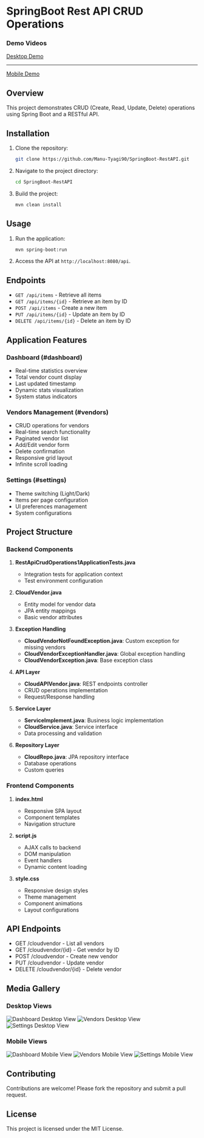 # SpringBoot Rest API CRUD Operations
### Demo Videos

[Desktop Demo](https://github.com/user-attachments/assets/1db31b02-cb70-4540-af9b-c84a906e974e)

-------------------------------------------------------------------------------------------------
[Mobile Demo](https://github.com/user-attachments/assets/fb7526a0-914d-4b1a-8238-225dc32391d3)
## Overview
This project demonstrates CRUD (Create, Read, Update, Delete) operations using Spring Boot and a RESTful API.

## Installation
1. Clone the repository:
   ```bash
   git clone https://github.com/Manu-Tyagi90/SpringBoot-RestAPI.git
   ```
2. Navigate to the project directory:
   ```bash
   cd SpringBoot-RestAPI
   ```
3. Build the project:
   ```bash
   mvn clean install
   ```

## Usage
1. Run the application:
   ```bash
   mvn spring-boot:run
   ```
2. Access the API at `http://localhost:8080/api`.

## Endpoints
- `GET /api/items` - Retrieve all items
- `GET /api/items/{id}` - Retrieve an item by ID
- `POST /api/items` - Create a new item
- `PUT /api/items/{id}` - Update an item by ID
- `DELETE /api/items/{id}` - Delete an item by ID

## Application Features

### Dashboard (#dashboard)
- Real-time statistics overview
- Total vendor count display
- Last updated timestamp
- Dynamic stats visualization
- System status indicators

### Vendors Management (#vendors)
- CRUD operations for vendors
- Real-time search functionality
- Paginated vendor list
- Add/Edit vendor form
- Delete confirmation
- Responsive grid layout
- Infinite scroll loading

### Settings (#settings)
- Theme switching (Light/Dark)
- Items per page configuration
- UI preferences management
- System configurations

## Project Structure

### Backend Components
1. **RestApiCrudOperations1ApplicationTests.java**
   - Integration tests for application context
   - Test environment configuration

2. **CloudVendor.java**
   - Entity model for vendor data
   - JPA entity mappings
   - Basic vendor attributes

3. **Exception Handling**
   - **CloudVendorNotFoundException.java**: Custom exception for missing vendors
   - **CloudVendorExceptionHandler.java**: Global exception handling
   - **CloudVendorException.java**: Base exception class

4. **API Layer**
   - **CloudAPIVendor.java**: REST endpoints controller
   - CRUD operations implementation
   - Request/Response handling

5. **Service Layer**
   - **ServiceImplement.java**: Business logic implementation
   - **CloudService.java**: Service interface
   - Data processing and validation

6. **Repository Layer**
   - **CloudRepo.java**: JPA repository interface
   - Database operations
   - Custom queries

### Frontend Components
1. **index.html**
   - Responsive SPA layout
   - Component templates
   - Navigation structure

2. **script.js**
   - AJAX calls to backend
   - DOM manipulation
   - Event handlers
   - Dynamic content loading

3. **style.css**
   - Responsive design styles
   - Theme management
   - Component animations
   - Layout configurations

## API Endpoints
- GET /cloudvendor - List all vendors
- GET /cloudvendor/{id} - Get vendor by ID
- POST /cloudvendor - Create new vendor
- PUT /cloudvendor - Update vendor
- DELETE /cloudvendor/{id} - Delete vendor

## Media Gallery

### Desktop Views
![Dashboard Desktop View](./src/main/resources/static/Assets/Cloud%2520Management%2520Dashboard%2520Desktop.png)
![Vendors Desktop View](./src/main/resources/static/Assets/Cloud%20Management%20Vendors%20Desktop.png)
![Settings Desktop View](./src/main/resources/static/Assets/Cloud%20Management%20Settings%20Desktop.png)

### Mobile Views
![Dashboard Mobile View](./src/main/resources/static/Assets/Cloud%20Management%20Dashboard%20Mobile%20View.png)
![Vendors Mobile View](./src/main/resources/static/Assets/Cloud%20Management%20Vendors%20Mobile%20View.png)
![Settings Mobile View](./src/main/resources/static/Assets/Cloud%20Management%20Settings%20Mobile%20View.png)


## Contributing
Contributions are welcome! Please fork the repository and submit a pull request.

## License
This project is licensed under the MIT License.
